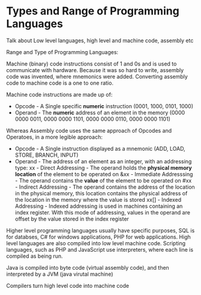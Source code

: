 # Types and Range of Programming Languages

Talk about Low level languages, high level and machine code, assembly etc



Range and Type of Programming Languages:

Machine \(binary\) code instructions consist of 1 and 0s and is used to communicate with hardware. Because it was so hard to write, assembly code was invented, where mnemonics were added. Converting assembly code to machine code is a one to one ratio.

 Machine code instructions are made up of:

*  Opcode - A Single specific **numeric** instruction \(0001, 1000, 0101, 1000\)
*  Operand - The **numeric** address of an element in the memory \(0000 0000 0011, 0000 0000 1101, 0000 0000 0110, 0000 0000 1101\)

 Whereas Assembly code uses the same approach of Opcodes and Operatoes, in a more legible approach:

*  Opcode - A Single instruction displayed as a mnemonic \(ADD, LOAD, STORE, BRANCH, INPUT\)
*  Operand - The address of an element as an integer, with an addressing type: xx - Direct Addressing - The operand holds the **physical memory location** of the element to be operated on &xx - Immediate Addresssing - The operand contains the **value** of the element to be operated on \#xx - Indirect Addressing - The operand contains the address of the location in the physical memory, this location contains the physical address of the location in the memory where the value is stored xx\[\] - Indexed Addressing - Indexed addressing is used in machines containing an index register. With this mode of addressing, values in the operand are offset by the value stored in the index register

 Higher level programming languages usually have specific purposes, SQL is for databses, C\# for windows applications, PHP for web applications. High level languages are also compiled into low level machine code. Scripting languages, such as PHP and JavaScript use interpreters, where each line is compiled as being run.

 Java is compiled into byte code \(virtual assembly code\), and then interpreted by a JVM \(java virutal machine\)

 Compilers turn high level code into machine code

